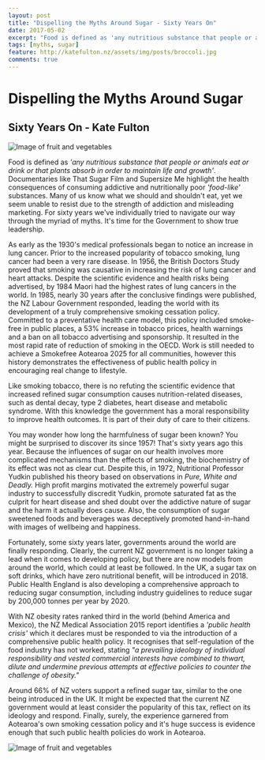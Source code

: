 ```yaml
---
layout: post
title: "Dispelling the Myths Around Sugar - Sixty Years On"
date: 2017-05-02
excerpt: "Food is defined as 'any nutritious substance that people or animals eat or drink or that plants absorb in order to maintain life and growth'."
tags: [myths, sugar]
feature: http://katefulton.nz/assets/img/posts/broccoli.jpg
comments: true
---
```


# Dispelling the Myths Around Sugar
## Sixty Years On - Kate Fulton

![Image of fruit and vegetables](http://katefulton.nz/assets/img/posts/sugar-header.png)

Food is defined as *'any nutritious substance that people or animals eat or drink or that plants absorb in order to maintain life and growth'*. Documentaries like That Sugar Film and Supersize Me highlight the health consequences of consuming addictive and nutritionally poor *'food-like'* substances. Many of us know what we should and shouldn't eat, yet we seem unable to resist due to the strength of addiction and misleading marketing. For sixty years we've individually tried to navigate our way through the myriad of myths. It's time for the Government to show true leadership.

As early as the 1930's medical professionals began to notice an increase in lung cancer. Prior to the increased popularity of tobacco smoking, lung cancer had been a very rare disease. In 1956, the British Doctors Study proved that smoking was causative in increasing the risk of lung cancer and heart attacks. Despite the scientific evidence and health risks being advertised, by 1984 Maori had the highest rates of lung cancers in the world. In 1985, nearly 30 years after the conclusive findings were published, the NZ Labour Government responded, leading the world with its development of a truly comprehensive smoking cessation policy. Committed to a preventative health care model, this policy included smoke-free in public places, a 53% increase in tobacco prices, health warnings and a ban on all tobacco advertising and sponsorship. It resulted in the most rapid rate of reduction of smoking in the OECD. Work is still needed to achieve a Smokefree Aotearoa 2025 for all communities, however this history demonstrates the effectiveness of public health policy in encouraging real change to lifestyle.

Like smoking tobacco, there is no refuting the scientific evidence that increased refined sugar consumption causes nutrition-related diseases, such as dental decay, type 2 diabetes, heart disease and metabolic syndrome. With this knowledge the government has a moral responsibility to improve health outcomes. It is part of their duty of care to their citizens.

You may wonder how long the harmfulness of sugar been known? You might be surprised to discover its since 1957! That's sixty years ago this year. Because the influences of sugar on our health involves more complicated mechanisms than the effects of smoking, the biochemistry of its effect was not as clear cut. Despite this, in 1972, Nutritional Professor Yudkin published his theory based on observations in *Pure, White and Deadly.* High profit margins motivated the extremely powerful sugar industry to successfully discredit Yudkin, promote saturated fat as the culprit for heart disease and shed doubt over the addictive nature of sugar and the harm it actually does cause. Also, the consumption of sugar sweetened foods and beverages was deceptively promoted hand-in-hand with images of wellbeing and happiness.

Fortunately, some sixty years later, governments around the world are finally responding. Clearly, the current NZ government is no longer taking a lead when it comes to developing policy, but there are now models from around the world, which could at least be followed. In the UK, a sugar tax on soft drinks, which have zero nutritional benefit, will be introduced in 2018. Public Health England is also developing a comprehensive approach to reducing sugar consumption, including industry guidelines to reduce sugar by 200,000 tonnes per year by 2020.

With NZ obesity rates ranked third in the world (behind America and Mexico), the NZ Medical Association 2015 report identifies a *'public health crisis'* which it declares must be responded to via the introduction of a comprehensive public health policy. It recognises that self-regulation of the food industry has not worked, stating *"a prevailing ideology of individual responsibility and vested commercial interests have combined to thwart, dilute and undermine previous attempts at effective policies to counter the challenge of obesity."*

Around 66% of NZ voters support a refined sugar tax, similar to the one being introduced in the UK. It might be expected that the current NZ government would at least consider the popularity of this tax, reflect on its ideology and respond. Finally, surely, the experience garnered from Aotearoa's own smoking cessation policy and it's huge success is evidence enough that such public health policies do work in Aotearoa.

![Image of fruit and vegetables](http://katefulton.nz/assets/img/posts/fruit-and-veg.png)

